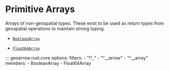 # Primitive Arrays

Arrays of non-geospatial types. These exist to be used as _return_ types from
geospatial operations to maintain strong typing.

- [`BooleanArray`](#geoarrow.rust.core.BooleanArray)
<!-- - [`Float16Array`](#geoarrow.rust.core.Float16Array)
- [`Float32Array`](#geoarrow.rust.core.Float32Array) -->
- [`Float64Array`](#geoarrow.rust.core.Float64Array)
<!-- - [`UInt8Array`](#geoarrow.rust.core.UInt8Array)
- [`UInt16Array`](#geoarrow.rust.core.UInt16Array)
- [`UInt32Array`](#geoarrow.rust.core.UInt32Array)
- [`UInt64Array`](#geoarrow.rust.core.UInt64Array)
- [`Int8Array`](#geoarrow.rust.core.Int8Array)
- [`Int16Array`](#geoarrow.rust.core.Int16Array)
- [`Int32Array`](#geoarrow.rust.core.Int32Array)
- [`Int64Array`](#geoarrow.rust.core.Int64Array)
- [`StringArray`](#geoarrow.rust.core.StringArray)
- [`LargeStringArray`](#geoarrow.rust.core.LargeStringArray) -->

::: geoarrow.rust.core
    options:
      filters:
        - "!^_"
        - "^__arrow"
        - "^__array"
      members:
        - BooleanArray
        - Float64Array
